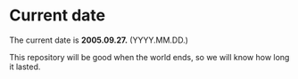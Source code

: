 # Current date

The current date is **2005.09.27.** (YYYY.MM.DD.)

This repository will be good when the world ends, so we will know how long it lasted.